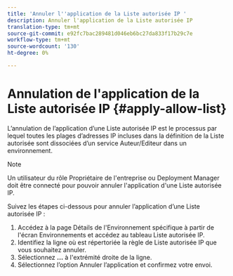 ```yaml
---
title: 'Annuler l''application de la Liste autorisée IP '
description: Annuler l'application de la Liste autorisée IP
translation-type: tm+mt
source-git-commit: e92fc7bac289481d046eb6bc27da833f17b29c7e
workflow-type: tm+mt
source-wordcount: '130'
ht-degree: 0%

---
```



# Annulation de l&#39;application de la Liste autorisée IP {#apply-allow-list}

L’annulation de l’application d’une Liste autorisée IP est le processus par lequel toutes les plages d’adresses IP incluses dans la définition de la Liste autorisée sont dissociées d’un service Auteur/Editeur dans un environnement.

>[!NOTE]
>Un utilisateur du rôle Propriétaire de l&#39;entreprise ou Deployment Manager doit être connecté pour pouvoir annuler l&#39;application d&#39;une Liste autorisée IP.

Suivez les étapes ci-dessous pour annuler l’application d’une Liste autorisée IP :

1. Accédez à la page Détails de l&#39;Environnement spécifique à partir de l&#39;écran Environnements et accédez au tableau Liste autorisée IP.
1. Identifiez la ligne où est répertoriée la règle de Liste autorisée IP que vous souhaitez annuler.
1. Sélectionnez **...** à l&#39;extrémité droite de la ligne.
1. Sélectionnez l’option Annuler l’application et confirmez votre envoi.
